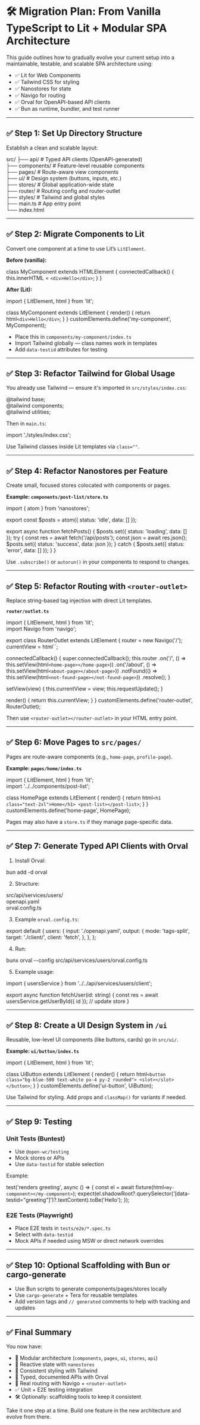 # 🛠️ Migration Plan: From Vanilla TypeScript to Lit + Modular SPA Architecture

This guide outlines how to gradually evolve your current setup into a maintainable, testable, and scalable SPA architecture using:

- ✅ Lit for Web Components  
- ✅ Tailwind CSS for styling  
- ✅ Nanostores for state  
- ✅ Navigo for routing  
- ✅ Orval for OpenAPI-based API clients  
- ✅ Bun as runtime, bundler, and test runner

---

## ✅ Step 1: Set Up Directory Structure

Establish a clean and scalable layout:

src/
├── api/                  # Typed API clients (OpenAPI-generated)  
├── components/           # Feature-level reusable components  
├── pages/                # Route-aware view components  
├── ui/                   # Design system (buttons, inputs, etc.)  
├── stores/               # Global application-wide state  
├── router/               # Routing config and router-outlet  
├── styles/               # Tailwind and global styles  
├── main.ts               # App entry point  
└── index.html  

---

## ✅ Step 2: Migrate Components to Lit

Convert one component at a time to use Lit’s `LitElement`.

**Before (vanilla):**

class MyComponent extends HTMLElement {
  connectedCallback() {
    this.innerHTML = `<div>Hello</div>`;
  }
}

**After (Lit):**

import { LitElement, html } from 'lit';

class MyComponent extends LitElement {
  render() {
    return html`<div>Hello</div>`;
  }
}
customElements.define('my-component', MyComponent);

- Place this in `components/my-component/index.ts`  
- Import Tailwind globally — class names work in templates  
- Add `data-testid` attributes for testing  

---

## ✅ Step 3: Refactor Tailwind for Global Usage

You already use Tailwind — ensure it's imported in `src/styles/index.css`:

@tailwind base;  
@tailwind components;  
@tailwind utilities;  

Then in `main.ts`:

import './styles/index.css';

Use Tailwind classes inside Lit templates via `class=""`.

---

## ✅ Step 4: Refactor Nanostores per Feature

Create small, focused stores colocated with components or pages.

**Example: `components/post-list/store.ts`**

import { atom } from 'nanostores';

export const $posts = atom({ status: 'idle', data: [] });

export async function fetchPosts() {
  $posts.set({ status: 'loading', data: [] });
  try {
    const res = await fetch('/api/posts');
    const json = await res.json();
    $posts.set({ status: 'success', data: json });
  } catch {
    $posts.set({ status: 'error', data: [] });
  }
}

Use `.subscribe()` or `autorun()` in your components to respond to changes.

---

## ✅ Step 5: Refactor Routing with `<router-outlet>`

Replace string-based tag injection with direct Lit templates.

**`router/outlet.ts`**

import { LitElement, html } from 'lit';  
import Navigo from 'navigo';

export class RouterOutlet extends LitElement {
  router = new Navigo('/');
  currentView = html``;

  connectedCallback() {
    super.connectedCallback();
    this.router
      .on('/', () => this.setView(html`<home-page></home-page>`))
      .on('/about', () => this.setView(html`<about-page></about-page>`))
      .notFound(() => this.setView(html`<not-found-page></not-found-page>`))
      .resolve();
  }

  setView(view) {
    this.currentView = view;
    this.requestUpdate();
  }

  render() {
    return this.currentView;
  }
}
customElements.define('router-outlet', RouterOutlet);

Then use `<router-outlet></router-outlet>` in your HTML entry point.

---

## ✅ Step 6: Move Pages to `src/pages/`

Pages are route-aware components (e.g., `home-page`, `profile-page`).

**Example: `pages/home/index.ts`**

import { LitElement, html } from 'lit';  
import '../../components/post-list';

class HomePage extends LitElement {
  render() {
    return html`
      <h1 class="text-2xl">Home</h1>
      <post-list></post-list>
    `;
  }
}
customElements.define('home-page', HomePage);

Pages may also have a `store.ts` if they manage page-specific data.

---

## ✅ Step 7: Generate Typed API Clients with Orval

1. Install Orval:

bun add -d orval

2. Structure:

src/api/services/users/  
  openapi.yaml  
  orval.config.ts  

3. Example `orval.config.ts`:

export default {
  users: {
    input: './openapi.yaml',
    output: {
      mode: 'tags-split',
      target: './client/',
      client: 'fetch',
    },
  },
};

4. Run:

bunx orval --config src/api/services/users/orval.config.ts

5. Example usage:

import { usersService } from '../../api/services/users/client';

export async function fetchUser(id: string) {
  const res = await usersService.getUserById({ id });
  // update store
}

---

## ✅ Step 8: Create a UI Design System in `/ui`

Reusable, low-level UI components (like buttons, cards) go in `src/ui/`.

**Example: `ui/button/index.ts`**

import { LitElement, html } from 'lit';

class UiButton extends LitElement {
  render() {
    return html`<button class="bg-blue-500 text-white px-4 py-2 rounded">
      <slot></slot>
    </button>`;
  }
}
customElements.define('ui-button', UiButton);

Use Tailwind for styling. Add props and `classMap()` for variants if needed.

---

## ✅ Step 9: Testing

### Unit Tests (Buntest)

- Use `@open-wc/testing`
- Mock stores or APIs
- Use `data-testid` for stable selection

Example:

test('renders greeting', async () => {
  const el = await fixture(html`<my-component></my-component>`);
  expect(el.shadowRoot?.querySelector('[data-testid="greeting"]')?.textContent).toBe('Hello');
});

### E2E Tests (Playwright)

- Place E2E tests in `tests/e2e/*.spec.ts`
- Select with `data-testid`
- Mock APIs if needed using MSW or direct network overrides

---

## ✅ Step 10: Optional Scaffolding with Bun or cargo-generate

- Use Bun scripts to generate components/pages/stores locally
- Use `cargo-generate` + Tera for reusable templates
- Add version tags and `// generated` comments to help with tracking and updates

---

## ✅ Final Summary

You now have:

- 🧱 Modular architecture (`components`, `pages`, `ui`, `stores`, `api`)
- 🧠 Reactive state with `nanostores`
- 🎨 Consistent styling with Tailwind
- 🔌 Typed, documented APIs with Orval
- 🚦 Real routing with Navigo + `<router-outlet>`
- ✅ Unit + E2E testing integration
- 🛠️ Optionally: scaffolding tools to keep it consistent

Take it one step at a time. Build one feature in the new architecture and evolve from there.
